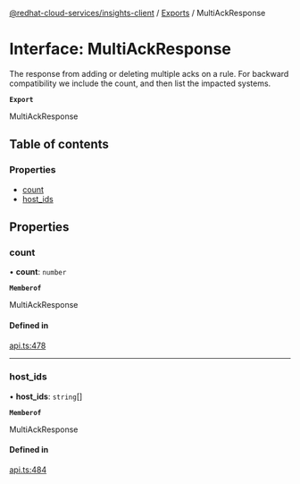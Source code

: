 [@redhat-cloud-services/insights-client](../README.md) / [Exports](../modules.md) / MultiAckResponse

# Interface: MultiAckResponse

The response from adding or deleting multiple acks on a rule.  For backward compatibility we include the count, and then list the impacted systems.

**`Export`**

MultiAckResponse

## Table of contents

### Properties

- [count](MultiAckResponse.md#count)
- [host\_ids](MultiAckResponse.md#host_ids)

## Properties

### count

• **count**: `number`

**`Memberof`**

MultiAckResponse

#### Defined in

[api.ts:478](https://github.com/RedHatInsights/javascript-clients/blob/main/packages/insights/api.ts#L478)

___

### host\_ids

• **host\_ids**: `string`[]

**`Memberof`**

MultiAckResponse

#### Defined in

[api.ts:484](https://github.com/RedHatInsights/javascript-clients/blob/main/packages/insights/api.ts#L484)
